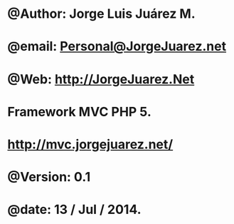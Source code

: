  # @Author: Jorge Luis Juárez M.
 # @email: Personal@JorgeJuarez.net
 # @Web: http://JorgeJuarez.Net
 # 
 # Framework MVC PHP 5.
 # http://mvc.jorgejuarez.net/
 # @Version: 0.1
 # @date: 13 / Jul / 2014.
 # 
 #